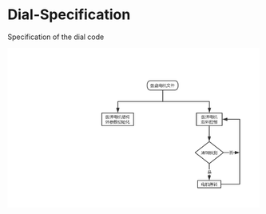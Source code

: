 # Dial-Specification
Specification of the dial code


![Image text](https://github.com/HUST-hzx/Picture/blob/master/拨盘流程.png)
